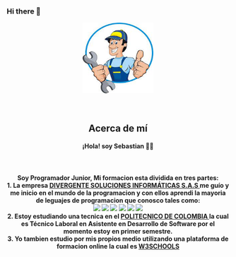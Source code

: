 ### Hi there 👋

<p align="center" style="text-align:center;">
  <img width="160" height="160" src="/img/mecanico.jfif"><br><br><br>
      <h2 align="center">Acerca de mí</h2>
    <h4><p align="center"><b>¡Hola! soy Sebastian<b> 👨‍💻</p></h4><br>
    <h4><p align="center">Soy Programador Junior, Mi formacion esta dividida en tres partes:<br>
    1. La empresa <a href="https://www.instagram.com/divergentesi/" rel="nofollow"> DIVERGENTE SOLUCIONES INFORMÁTICAS S.A.S </a> me guío y me inicio en el mundo de la programacion y con ellos aprendi la mayoria de leguajes de programacion que conosco tales como:<br>  
    <img src="https://camo.githubusercontent.com/3c5bc88816ec33678e81b5b25629979a22c677fcfe04a3c9374a2a90ad9663a0/68747470733a2f2f696d672e736869656c64732e696f2f62616467652f2d48544d4c352d4533344632363f7374796c653d666c6174266c6f676f3d68746d6c35266c696e6b3d68747470733a2f2f6769746875622e636f6d2f7a6172636f7665726465">  
    <img src="https://camo.githubusercontent.com/3f8f4b2def3ec4a7916b8ace67cabea2600df94978c2d081ab7e0e81d1096d9d/68747470733a2f2f696d672e736869656c64732e696f2f62616467652f2d435353332d3135373242363f7374796c653d666c6174266c6f676f3d63737333266c696e6b3d68747470733a2f2f6769746875622e636f6d2f7a6172636f7665726465">  
    <img src="https://camo.githubusercontent.com/f33641cfd76f9e092de5601d904a5a6a152b21b7a6620d70a55491d63035143b/68747470733a2f2f696d672e736869656c64732e696f2f62616467652f2d4a6176615363726970742d626c61636b3f7374796c653d666c6174266c6f676f3d6a617661736372697074266c696e6b3d68747470733a2f2f6769746875622e636f6d2f7a6172636f7665726465">  
    <img src="https://camo.githubusercontent.com/6d1f57ef955c0cd5e96c00c3d4af0c66031a5a9951c324c073402c01888ed756/68747470733a2f2f696d672e736869656c64732e696f2f62616467652f2d5048502d626c75653f7374796c653d666c6174266c6f676f3d504850266c696e6b3d68747470733a2f2f6769746875622e636f6d2f7a6172636f7665726465">  
    <img src="https://camo.githubusercontent.com/eea2c316168dc3c3aa5ca6bff3a10bfdcbc9a8a2067cf4844debc3c0ca532cc8/68747470733a2f2f696d672e736869656c64732e696f2f62616467652f2d426f6f7473747261702d3536334437433f7374796c653d666c6174266c6f676f3d626f6f74737472617026266c696e6b3d68747470733a2f2f6769746875622e636f6d2f7a6172636f7665726465">  
    <img src="https://camo.githubusercontent.com/881cbe12910480fdacf134d31c66c18bf35db6a400754f2636541824924410c3/68747470733a2f2f696d672e736869656c64732e696f2f62616467652f2d4d7953514c2d626c61636b3f7374796c653d666c6174266c6f676f3d6d7973716c266c696e6b3d68747470733a2f2f6769746875622e636f6d2f7a6172636f7665726465"><br>
    2. Estoy estudiando una tecnica en el <a href="https://www.politecnicodecolombia.edu.co/" rel="nofollow"> POLITECNICO DE COLOMBIA </a> la cual es Técnico Laboral en Asistente en Desarrollo de Software por el momento estoy en primer semestre.<br>
    3. Yo tambien estudio por mis propios medio utilizando una plataforma de formacion online la cual es <a href="https://www.w3schools.com/" rel="nofollow"> W3SCHOOLS </a>
    </p></h4>
</p>



<!--
**SHR1404091/SHR1404091** is a ✨ _special_ ✨ repository because its `README.md` (this file) appears on your GitHub profile.

Here are some ideas to get you started:

- 🔭 I’m currently working on ...
- 🌱 I’m currently learning ...
- 👯 I’m looking to collaborate on ...
- 🤔 I’m looking for help with ...
- 💬 Ask me about ...
- 📫 How to reach me: ...
- 😄 Pronouns: ...
- ⚡ Fun fact: ...
-->
